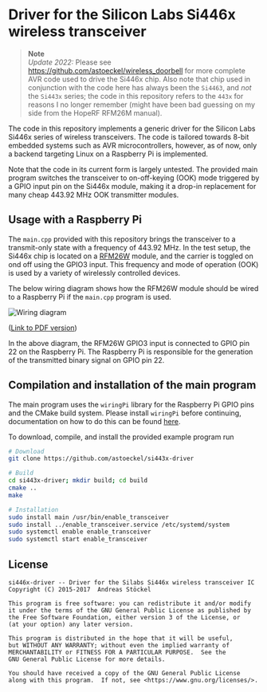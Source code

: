 # Driver for the Silicon Labs Si446x wireless transceiver

> **Note**  
> *Update 2022:*
> Please see https://github.com/astoeckel/wireless_doorbell for more complete AVR code used to drive the Si446x chip.
> Also note that chip used in conjunction with the code here has always been the `Si4463`, and *not* the `Si443x` series;
> the code in this repository refers to the `443x` for reasons I no longer remember (might have been bad guessing on my side from the
> HopeRF RFM26M manual).

The code in this repository implements a generic driver for the Silicon Labs
Si446x series of wireless transceivers. The code is tailored towards 8-bit
embedded systems such as AVR microcontrollers, however, as of now, only a
backend targeting Linux on a Raspberry Pi is implemented.

Note that the code in its current form is largely untested. The provided main
program switches the transceiver to on-off-keying (OOK) mode triggered by a GPIO
input pin on the Si446x module, making it a drop-in replacement for many cheap
443.92 MHz OOK transmitter modules.

## Usage with a Raspberry Pi

The `main.cpp` provided with this repository brings the transceiver to a
transmit-only state with a frequency of 443.92 MHz. In the test setup, the
Si446x chip is located on a [RFM26W](https://www.pollin.de/p/funkmodul-hoperf-rfm26w-433-mhz-tx-rx-810311)
module, and the carrier is toggled on ond off using the GPIO3 input. This
frequency and mode of operation (OOK) is used by a variety of wirelessly
controlled devices.

The below wiring diagram shows how the RFM26W module should be wired to a
Raspberry Pi if the `main.cpp` program is used.

![Wiring diagram](doc/RFM26W_433MHz_Transceiver_RPI.png)

([Link to PDF version](https://raw.githubusercontent.com/astoeckel/si443x-driver/master/doc/RFM26W_433MHz_Transceiver_RPI.pdf))

In the above diagram, the RFM26W GPIO3 input is connected to GPIO pin 22 on the
Raspberry Pi. The Raspberry Pi is responsible for the generation of the
transmitted binary signal on GPIO pin 22.

## Compilation and installation of the main program

The main program uses the `wiringPi` library for the Raspberry Pi GPIO pins and
the CMake build system. Please install `wiringPi` before continuing,
documentation on how to do this can be found [here](http://wiringpi.com/download-and-install/).

To download, compile, and install the provided example program run
```bash
# Download
git clone https://github.com/astoeckel/si443x-driver

# Build
cd si443x-driver; mkdir build; cd build
cmake ..
make

# Installation
sudo install main /usr/bin/enable_transceiver
sudo install ../enable_transceiver.service /etc/systemd/system
sudo systemctl enable enable_transceiver
sudo systemctl start enable_transceiver
```

## License

```
si446x-driver -- Driver for the Silabs Si446x wireless transceiver IC
Copyright (C) 2015-2017  Andreas Stöckel

This program is free software: you can redistribute it and/or modify
it under the terms of the GNU General Public License as published by
the Free Software Foundation, either version 3 of the License, or
(at your option) any later version.

This program is distributed in the hope that it will be useful,
but WITHOUT ANY WARRANTY; without even the implied warranty of
MERCHANTABILITY or FITNESS FOR A PARTICULAR PURPOSE.  See the
GNU General Public License for more details.

You should have received a copy of the GNU General Public License
along with this program.  If not, see <https://www.gnu.org/licenses/>.
```
